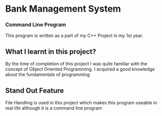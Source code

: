 # Bank Management System
### Command Line Program

This program is written as a part of my C++ Project in my 1st year.

## What I learnt in this project?

By the time of completion of this project I was quite familiar with the concept of Object Oriented Programming. I acquired a good knowledge about the fundamentals of programming

## Stand Out Feature

File Handling is used in this project which makes this program useable in real life although it is a command line program
